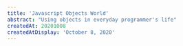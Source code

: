 ```yaml
---
title: 'Javascript Objects World'
abstract: "Using objects in everyday programmer's life"
createdAt: 20201008
createdAtDisplay: 'October 8, 2020'
---
```

